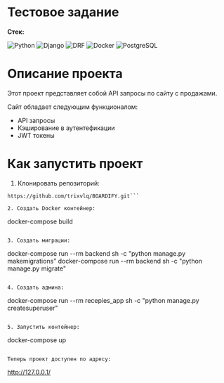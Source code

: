 # Тестовое задание

**Стек:**

![Python](https://img.shields.io/badge/Python-4169E1?style=for-the-badge)
![Django](https://img.shields.io/badge/Django-008000?style=for-the-badge)
![DRF](https://img.shields.io/badge/DRF-800000?style=for-the-badge)
![Docker](https://img.shields.io/badge/Docker-00BFFF?style=for-the-badge)
![PostgreSQL](https://img.shields.io/badge/PostgreSQL-87CEEB?style=for-the-badge)

# Описание проекта

Этот проект представляет собой API запросы по сайту с продажами.

Сайт обладает следующим функционалом:
- API запросы
- Кэширование в аутентефикации
- JWT токены

# Как запустить проект

1. Клонировать репозиторий:



```
https://github.com/trixvlq/BOARDIFY.git```

2. Создать Docker контейнер:

```
docker-compose build
```

3. Создать миграции:

```
docker-compose run --rm backend sh -c "python manage.py makemigrations"
docker-compose run --rm backend sh -c "python manage.py migrate"
```

4. Создать админа:

```
docker-compose run --rm recepies_app sh -c "python manage.py createsuperuser"
```

5. Запустить контейнер:

```
docker-compose up
```

Теперь проект доступен по адресу:

```
http://127.0.0.1/
```
